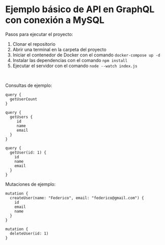 # Ejemplo básico de API en GraphQL con conexión a MySQL

Pasos para ejecutar el proyecto:
1. Clonar el repositorio
2. Abrir una terminal en la carpeta del proyecto
3. Iniciar el contenedor de Docker con el comando ```docker-compose up -d```
4. Instalar las dependencias con el comando ```npm install```
5. Ejecutar el servidor con el comando ```node --watch index.js```

<br>

Consultas de ejemplo:
```
query {
  getUserCount
}
```

```
query {
  getUsers {
     id
     name
     email
  }
}
```

```
query {
  getUser(id: 1) {
    id
    name
    email
  }
}
```

Mutaciones de ejemplo:
```
mutation {
  createUser(name: "Federico", email: "federico@gmail.com") {
    id
    email
    name
  }
}
```

```
mutation {
  deleteUser(id: 1)
}
```
